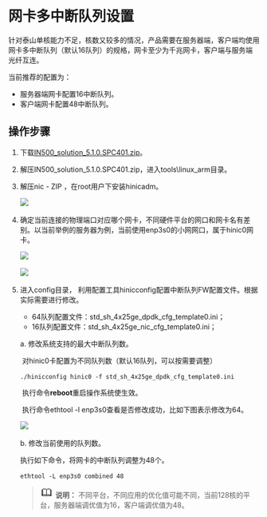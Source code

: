 # 网卡多中断队列设置<a name="ZH-CN_TOPIC_0263913270"></a>

针对泰山单核能力不足，核数又较多的情况，产品需要在服务器端，客户端均使用网卡多中断队列（默认16队列）的规格，网卡至少为千兆网卡，客户端与服务端光纤互连。

当前推荐的配置为：

-   服务器端网卡配置16中断队列。
-   客户端网卡配置48中断队列。

## 操作步骤<a name="section38551240"></a>

1.  下载[IN500\_solution\_5.1.0.SPC401.zip](https://support.huawei.com/enterprise/zh/software/250968786-ESW2000173161)。
2.  解压IN500\_solution\_5.1.0.SPC401.zip，进入tools\\linux\_arm目录。
3.  解压nic - ZIP ，在root用户下安装hinicadm。

    ![](figures/zh-cn_image_0263957242.png)

4.  确定当前连接的物理端口对应哪个网卡，不同硬件平台的网口和网卡名有差别。以当前举例的服务器为例，当前使用enp3s0的小网网口，属于hinic0网卡。

    ![](figures/zh-cn_image_0263913298.png)

    ![](figures/zh-cn_image_0263913300.png)

5. 进入config目录， 利用配置工具hinicconfig配置中断队列FW配置文件。根据实际需要进行修改。
   -   64队列配置文件：std\_sh\_4x25ge\_dpdk\_cfg\_template0.ini；
   -   16队列配置文件：std\_sh\_4x25ge\_nic\_cfg\_template0.ini；

   a. 修改系统支持的最大中断队列数。

   ​    对hinic0卡配置为不同队列数（默认16队列，可以按需要调整）

   ```
   ./hinicconfig hinic0 -f std_sh_4x25ge_dpdk_cfg_template0.ini
   ```

   ​    执行命令**reboot**重启操作系统使生效。

   ​    执行命令ethtool -l enp3s0查看是否修改成功，比如下图表示修改为64。

   ![](figures/zh-cn_image_0263913302.png)

   b. 修改当前使用的队列数。

   执行如下命令，将网卡的中断队列调整为48个。

   ```
   ethtool -L enp3s0 combined 48
   ```

   >![](public_sys-resources/icon-note.png) **说明：** 
   >不同平台，不同应用的优化值可能不同，当前128核的平台，服务器端调优值为16，客户端调优值为48。



